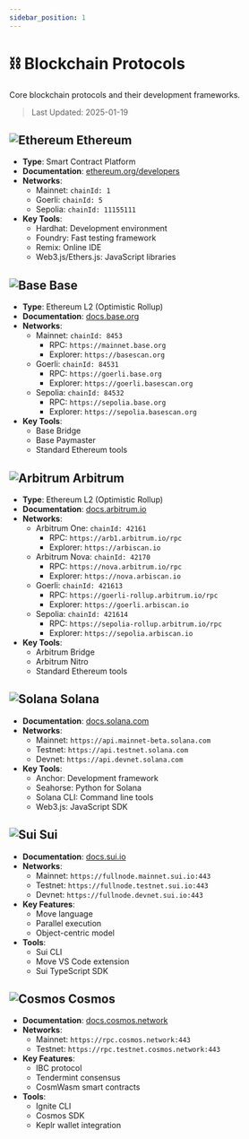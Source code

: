 ```yaml
---
sidebar_position: 1
---
```


# ⛓️ Blockchain Protocols

Core blockchain protocols and their development frameworks.

> Last Updated: 2025-01-19

## <img src="/docs/img/icons/ethereum.svg" alt="Ethereum" class="protocol-icon" /> Ethereum
- **Type**: Smart Contract Platform
- **Documentation**: [ethereum.org/developers](https://ethereum.org/developers)
- **Networks**:
  - Mainnet: `chainId: 1`
  - Goerli: `chainId: 5`
  - Sepolia: `chainId: 11155111`
- **Key Tools**:
  - Hardhat: Development environment
  - Foundry: Fast testing framework
  - Remix: Online IDE
  - Web3.js/Ethers.js: JavaScript libraries

## <img src="/docs/img/icons/base.svg" alt="Base" class="protocol-icon" /> Base
- **Type**: Ethereum L2 (Optimistic Rollup)
- **Documentation**: [docs.base.org](https://docs.base.org)
- **Networks**:
  - Mainnet: `chainId: 8453`
    - RPC: `https://mainnet.base.org`
    - Explorer: `https://basescan.org`
  - Goerli: `chainId: 84531`
    - RPC: `https://goerli.base.org`
    - Explorer: `https://goerli.basescan.org`
  - Sepolia: `chainId: 84532`
    - RPC: `https://sepolia.base.org`
    - Explorer: `https://sepolia.basescan.org`
- **Key Tools**:
  - Base Bridge
  - Base Paymaster
  - Standard Ethereum tools

## <img src="/docs/img/icons/arbitrum.svg" alt="Arbitrum" class="protocol-icon" /> Arbitrum
- **Type**: Ethereum L2 (Optimistic Rollup)
- **Documentation**: [docs.arbitrum.io](https://docs.arbitrum.io)
- **Networks**:
  - Arbitrum One: `chainId: 42161`
    - RPC: `https://arb1.arbitrum.io/rpc`
    - Explorer: `https://arbiscan.io`
  - Arbitrum Nova: `chainId: 42170`
    - RPC: `https://nova.arbitrum.io/rpc`
    - Explorer: `https://nova.arbiscan.io`
  - Goerli: `chainId: 421613`
    - RPC: `https://goerli-rollup.arbitrum.io/rpc`
    - Explorer: `https://goerli.arbiscan.io`
  - Sepolia: `chainId: 421614`
    - RPC: `https://sepolia-rollup.arbitrum.io/rpc`
    - Explorer: `https://sepolia.arbiscan.io`
- **Key Tools**:
  - Arbitrum Bridge
  - Arbitrum Nitro
  - Standard Ethereum tools

## <img src="/docs/img/icons/solana.svg" alt="Solana" class="protocol-icon" /> Solana
- **Documentation**: [docs.solana.com](https://docs.solana.com)
- **Networks**:
  - Mainnet: `https://api.mainnet-beta.solana.com`
  - Testnet: `https://api.testnet.solana.com`
  - Devnet: `https://api.devnet.solana.com`
- **Key Tools**:
  - Anchor: Development framework
  - Seahorse: Python for Solana
  - Solana CLI: Command line tools
  - Web3.js: JavaScript SDK

## <img src="/docs/img/icons/sui.svg" alt="Sui" class="protocol-icon" /> Sui
- **Documentation**: [docs.sui.io](https://docs.sui.io)
- **Networks**:
  - Mainnet: `https://fullnode.mainnet.sui.io:443`
  - Testnet: `https://fullnode.testnet.sui.io:443`
  - Devnet: `https://fullnode.devnet.sui.io:443`
- **Key Features**:
  - Move language
  - Parallel execution
  - Object-centric model
- **Tools**: 
  - Sui CLI
  - Move VS Code extension
  - Sui TypeScript SDK

## <img src="/docs/img/icons/cosmos.svg" alt="Cosmos" class="protocol-icon" /> Cosmos
- **Documentation**: [docs.cosmos.network](https://docs.cosmos.network)
- **Networks**:
  - Mainnet: `https://rpc.cosmos.network:443`
  - Testnet: `https://rpc.testnet.cosmos.network:443`
- **Key Features**:
  - IBC protocol
  - Tendermint consensus
  - CosmWasm smart contracts
- **Tools**:
  - Ignite CLI
  - Cosmos SDK
  - Keplr wallet integration 